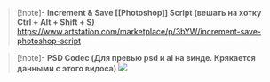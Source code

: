 >[!note]- **Increment & Save [[Photoshop]] Script (вешать на хотку Ctrl + Alt + Shift + S)**
https://www.artstation.com/marketplace/p/3bYW/increment-save-photoshop-script

>[!note]- **PSD Codec (Для превью psd и ai на винде. Крякается данными с этого видоса)**
![](https://www.youtube.com/watch?v=yaMeLvg4i5I)